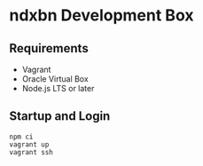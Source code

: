# ndxbn Development Box

## Requirements

- Vagrant
- Oracle Virtual Box
- Node.js LTS or later

## Startup and Login

```
npm ci
vagrant up
vagrant ssh
```
